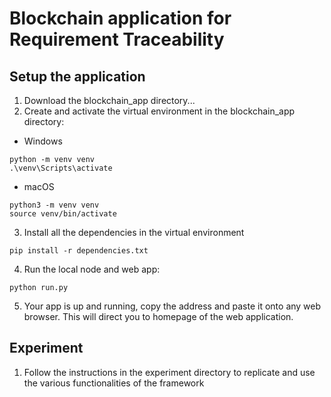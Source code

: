 # Blockchain application for Requirement Traceability

## Setup the application
1. Download the blockchain_app directory...
2. Create and activate the virtual environment in the blockchain_app directory:
  - Windows
```
python -m venv venv
.\venv\Scripts\activate
```
  - macOS
```
python3 -m venv venv
source venv/bin/activate
```
3. Install all the dependencies in the virtual environment
```
pip install -r dependencies.txt
```
4. Run the local node and web app:
```
python run.py
```
5. Your app is up and running, copy the address and paste it onto any web browser. This will direct you to homepage of the web application.

## Experiment
1. Follow the instructions in the experiment directory to replicate and use the various functionalities of the framework
